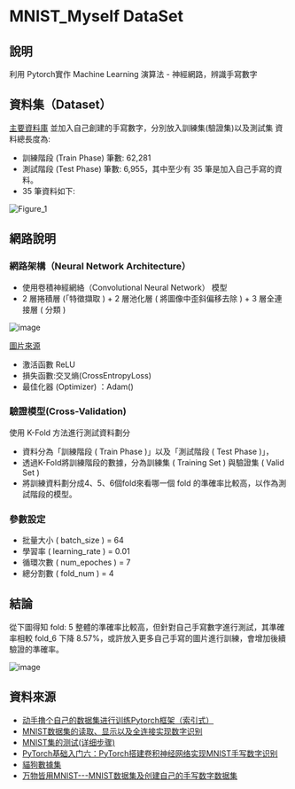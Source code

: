 # MNIST_Myself DataSet
## 說明
利用  Pytorch實作 Machine Learning 演算法 - 神經網路，辨識手寫數字

## 資料集（Dataset）
[主要資料庫](http://pan.baidu.com/s/1pLMV4Kz "懸停顯示")
並加入自己創建的手寫數字，分別放入訓練集(驗證集)以及測試集
資料總長度為:
  -  訓練階段 (Train Phase) 筆數: 62,281
  -  測試階段 (Test Phase) 筆數: 6,955，其中至少有 35 筆是加入自己手寫的資料。
  - 35 筆資料如下:

  ![Figure_1](https://github.com/choumienmien/MNIST/assets/37107594/93046d21-a1b1-41da-961b-9fec52e6cd35)

     



## 網路說明

### 網路架構（Neural Network Architecture）
- 使用卷積神經網絡（Convolutional Neural Network） 模型
 - 2 層捲積層 (「特徵擷取 ) + 2 層池化層 ( 將圖像中歪斜偏移去除 ) + 3 層全連接層 ( 分類 )

 ![image](https://github.com/choumienmien/MNIST/assets/37107594/3e87fccb-0a61-4bfb-b34e-1b05d244515c)



  [圖片來源](https://medium.com/jameslearningnote/%E8%B3%87%E6%96%99%E5%88%86%E6%9E%90-%E6%A9%9F%E5%99%A8%E5%AD%B8%E7%BF%92-%E7%AC%AC5-1%E8%AC%9B-%E5%8D%B7%E7%A9%8D%E7%A5%9E%E7%B6%93%E7%B6%B2%E7%B5%A1%E4%BB%8B%E7%B4%B9-convolutional-neural-network-4f8249d65d4f  "懸停顯示")



- 激活函數 ReLU
- 損失函數:交叉熵(CrossEntropyLoss)
- 最佳化器 (Optimizer) ：Adam()

### 驗證模型(Cross-Validation)
使用 K-Fold 方法進行測試資料劃分
- 資料分為「訓練階段 ( Train Phase )」以及「測試階段 ( Test Phase )」，
- 透過K-Fold將訓練階段的數據，分為訓練集 ( Training Set ) 與驗證集 ( Valid Set )
- 將訓練資料劃分成4、5、6個fold來看哪一個 fold 的準確率比較高，以作為測試階段的模型。

### 參數設定
- 批量大小 ( batch_size ) = 64 
- 學習率 ( learning_rate ) = 0.01
- 循環次數 ( num_epoches ) = 7
- 總分割數 ( fold_num ) = 4

## 結論
從下圖得知 fold: 5 整體的準確率比較高，但針對自己手寫數字進行測試，其準確率相較 fold_6 下降 8.57%，或許放入更多自己手寫的圖片進行訓練，會增加後續驗證的準確率。

![image](https://github.com/choumienmien/MNIST/assets/37107594/aba5c0a9-3b35-4999-9632-cd89294620e8)



  
## 資料來源
* [动手撸个自己的数据集进行训练Pytorch框架（索引式）](https://juejin.cn/post/7078130257970069518 "懸停顯示")
* [MNIST数据集的读取、显示以及全连接实现数字识别](https://blog.csdn.net/QLeelq/article/details/121069095 "懸停顯示")
* [MNIST集的测试(详细步骤)](https://blog.csdn.net/whale_ss/article/details/129939960?spm=1001.2101.3001.6650.2&utm_medium=distribute.pc_relevant.none-task-blog-2%7Edefault%7EYuanLiJiHua%7EPosition-2-129939960-blog-123781738.235%5Ev38%5Epc_relevant_default_base3&depth_1-utm_source=distribute.pc_relevant.none-task-blog-2%7Edefault%7EYuanLiJiHua%7EPosition-2-129939960-blog-123781738.235%5Ev38%5Epc_relevant_default_base3&utm_relevant_index=5 "懸停顯示")
* [PyTorch基础入门六：PyTorch搭建卷积神经网络实现MNIST手写数字识别](https://blog.csdn.net/out_of_memory_error/article/details/81434907 "懸停顯示")
* [貓狗數據集](https://www.cnblogs.com/xiximayou/p/12398285.html "懸停顯示")
* [万物皆用MNIST---MNIST数据集及创建自己的手写数字数据集](https://blog.csdn.net/m0_62128864/article/details/123781738 "懸停顯示")
